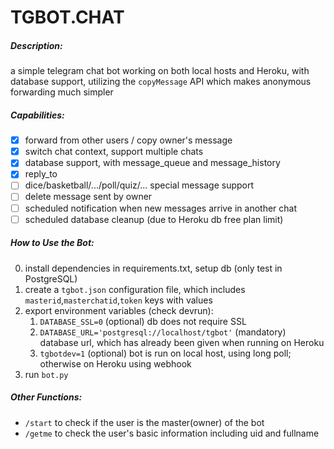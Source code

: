 # TGBOT.CHAT

##### Description:

a simple telegram chat bot working on both local hosts and Heroku, with database support, utilizing the `copyMessage` API which makes anonymous forwarding much simpler

##### Capabilities:

- [x] forward from other users / copy owner's message
- [x] switch chat context, support multiple chats
- [x] database support, with message_queue and message_history
- [x] reply_to
- [ ] dice/basketball/.../poll/quiz/... special message support
- [ ] delete message sent by owner
- [ ] scheduled notification when new messages arrive in another chat
- [ ] scheduled database cleanup (due to Heroku db free plan limit)

##### How to Use the Bot:

0. install dependencies in requirements.txt, setup db (only test in PostgreSQL)
1. create a `tgbot.json` configuration file, which includes `masterid`,`masterchatid`,`token` keys with values
2. export environment variables (check devrun): 
   1. `DATABASE_SSL=0` (optional) db does not require SSL
   2. `DATABASE_URL='postgresql://localhost/tgbot'` (mandatory) database url, which has already been given when running on Heroku
   3. `tgbotdev=1` (optional) bot is run on local host, using long poll; otherwise on Heroku using webhook 
3. run `bot.py`

##### Other Functions:

- `/start` to check if the user is the master(owner) of the bot
- `/getme` to check the user's basic information including uid and fullname

